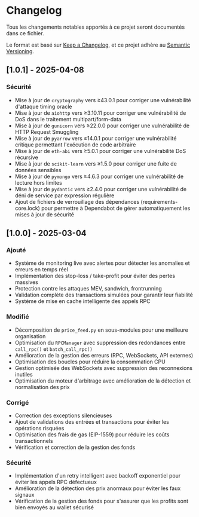 # Changelog

Tous les changements notables apportés à ce projet seront documentés dans ce fichier.

Le format est basé sur [Keep a Changelog](https://keepachangelog.com/fr/1.0.0/),
et ce projet adhère au [Semantic Versioning](https://semver.org/spec/v2.0.0.html).

## [1.0.1] - 2025-04-08

### Sécurité
- Mise à jour de `cryptography` vers ≥43.0.1 pour corriger une vulnérabilité d'attaque timing oracle
- Mise à jour de `aiohttp` vers ≥3.10.11 pour corriger une vulnérabilité de DoS dans le traitement multipart/form-data
- Mise à jour de `gunicorn` vers ≥22.0.0 pour corriger une vulnérabilité de HTTP Request Smuggling
- Mise à jour de `pyarrow` vers ≥14.0.1 pour corriger une vulnérabilité critique permettant l'exécution de code arbitraire
- Mise à jour de `eth-abi` vers ≥5.0.1 pour corriger une vulnérabilité DoS récursive
- Mise à jour de `scikit-learn` vers ≥1.5.0 pour corriger une fuite de données sensibles
- Mise à jour de `pymongo` vers ≥4.6.3 pour corriger une vulnérabilité de lecture hors limites
- Mise à jour de `pydantic` vers ≥2.4.0 pour corriger une vulnérabilité de déni de service par expression régulière
- Ajout de fichiers de verrouillage des dépendances (requirements-core.lock) pour permettre à Dependabot de gérer automatiquement les mises à jour de sécurité

## [1.0.0] - 2025-03-04

### Ajouté
- Système de monitoring live avec alertes pour détecter les anomalies et erreurs en temps réel
- Implémentation des stop-loss / take-profit pour éviter des pertes massives
- Protection contre les attaques MEV, sandwich, frontrunning
- Validation complète des transactions simulées pour garantir leur fiabilité
- Système de mise en cache intelligente des appels RPC

### Modifié
- Décomposition de `price_feed.py` en sous-modules pour une meilleure organisation
- Optimisation du `RPCManager` avec suppression des redondances entre `call_rpc()` et `batch_call_rpc()`
- Amélioration de la gestion des erreurs (RPC, WebSockets, API externes)
- Optimisation des boucles pour réduire la consommation CPU
- Gestion optimisée des WebSockets avec suppression des reconnexions inutiles
- Optimisation du moteur d'arbitrage avec amélioration de la détection et normalisation des prix

### Corrigé
- Correction des exceptions silencieuses
- Ajout de validations des entrées et transactions pour éviter les opérations risquées
- Optimisation des frais de gas (EIP-1559) pour réduire les coûts transactionnels
- Vérification et correction de la gestion des fonds

### Sécurité
- Implémentation d'un retry intelligent avec backoff exponentiel pour éviter les appels RPC défectueux
- Amélioration de la détection des prix anormaux pour éviter les faux signaux
- Vérification de la gestion des fonds pour s'assurer que les profits sont bien envoyés au wallet sécurisé 
